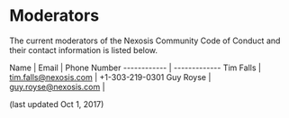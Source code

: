 # Moderators 

The current moderators of the Nexosis Community Code of Conduct and their contact information is listed below. 

Name | Email | Phone Number
------------ | -------------
Tim Falls | tim.falls@nexosis.com | +1-303-219-0301
Guy Royse | guy.royse@nexosis.com | 


(last updated Oct 1, 2017)
